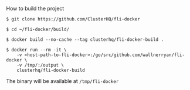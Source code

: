 How to build the project

```
$ git clone https://github.com/ClusterHQ/fli-docker

$ cd ~/fli-docker/build/

$ docker build --no-cache --tag clusterhq/fli-docker-build .

$ docker run --rm -it \
    -v <host-path-to-fli-docker>:/go/src/github.com/wallnerryan/fli-docker \
    -v /tmp/:/output \
    clusterhq/fli-docker-build
```

The binary will be available at  `/tmp/fli-docker`
